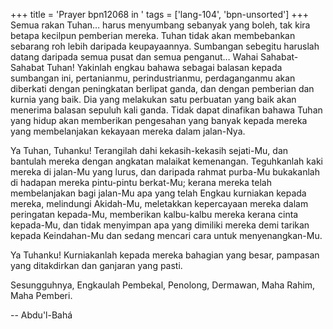 +++
title = 'Prayer bpn12068 in '
tags = ['lang-104', 'bpn-unsorted']
+++
Semua rakan Tuhan… harus menyumbang sebanyak yang boleh, tak kira betapa kecilpun pemberian mereka. Tuhan tidak akan membebankan sebarang roh lebih daripada keupayaannya. Sumbangan sebegitu haruslah datang daripada semua pusat dan semua penganut… Wahai Sahabat-Sahabat Tuhan! Yakinlah engkau bahawa sebagai balasan kepada sumbangan ini, pertanianmu, perindustrianmu, perdaganganmu akan diberkati dengan peningkatan berlipat ganda, dan dengan pemberian dan kurnia yang baik. Dia yang melakukan satu perbuatan yang baik akan menerima balasan sepuluh kali ganda. Tidak dapat dinafikan bahawa Tuhan yang hidup akan memberikan pengesahan yang banyak kepada mereka yang membelanjakan kekayaan mereka dalam jalan-Nya.


Ya Tuhan, Tuhanku! Terangilah dahi kekasih-kekasih sejati-Mu, dan bantulah mereka dengan angkatan malaikat kemenangan. Teguhkanlah kaki mereka di jalan-Mu yang lurus, dan daripada rahmat purba-Mu bukakanlah di hadapan mereka pintu-pintu berkat-Mu; kerana mereka telah membelanjakan bagi jalan-Mu apa yang telah Engkau kurniakan kepada mereka, melindungi Akidah-Mu, meletakkan kepercayaan mereka dalam peringatan kepada-Mu, memberikan kalbu-kalbu mereka kerana cinta kepada-Mu, dan tidak menyimpan apa yang dimiliki mereka demi tarikan kepada Keindahan-Mu dan sedang mencari cara untuk menyenangkan-Mu.

Ya Tuhanku! Kurniakanlah kepada mereka bahagian yang besar, pampasan yang ditakdirkan dan ganjaran yang pasti.

Sesungguhnya, Engkaulah Pembekal, Penolong, Dermawan, Maha Rahim, Maha Pemberi.

-- Abdu'l-Bahá
